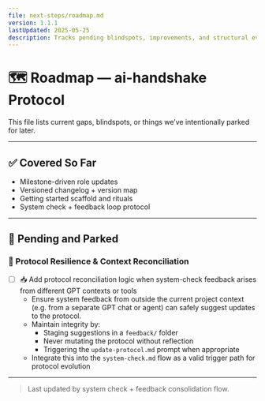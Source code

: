```yaml
---
file: next-steps/roadmap.md
version: 1.1.1
lastUpdated: 2025-05-25
description: Tracks pending blindspots, improvements, and structural evolution of the ai-handshake protocol.
---
```


# 🗺️ Roadmap — ai-handshake Protocol

This file lists current gaps, blindspots, or things we’ve intentionally parked for later.

---

## ✅ Covered So Far
- Milestone-driven role updates
- Versioned changelog + version map
- Getting started scaffold and rituals
- System check + feedback loop protocol

---

## 🚧 Pending and Parked

### 🧠 Protocol Resilience & Context Reconciliation

- [ ] 📥 Add protocol reconciliation logic when system-check feedback arises from different GPT contexts or tools  
  - Ensure system feedback from outside the current project context (e.g. from a separate GPT chat or agent) can safely suggest updates to the protocol.
  - Maintain integrity by:
    - Staging suggestions in a `feedback/` folder
    - Never mutating the protocol without reflection
    - Triggering the `update-protocol.md` prompt when appropriate
  - Integrate this into the `system-check.md` flow as a valid trigger path for protocol evolution

---

> Last updated by system check + feedback consolidation flow.